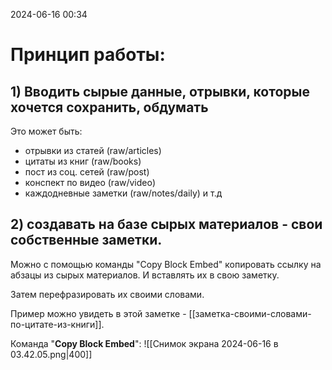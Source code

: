 2024-06-16 00:34

# Принцип работы:

## 1) Вводить сырые данные, отрывки, которые хочется сохранить, обдумать

Это может быть:
- отрывки из статей (raw/articles)
- цитаты из книг (raw/books)
- пост из соц. сетей (raw/post)
- конспект по видео (raw/video)
- каждодневные заметки (raw/notes/daily)
и т.д 
   
## 2) создавать на базе сырых материалов - свои собственные заметки. 

Можно с помощью команды "Copy Block Embed" копировать ссылку на абзацы из сырых материалов. И вставлять их в свою заметку. 

Затем перефразировать их своими словами. 

Пример можно увидеть в этой заметке -  [[заметка-своими-словами-по-цитате-из-книги]]. 


Команда "**Copy Block Embed**":
![[Снимок экрана 2024-06-16 в 03.42.05.png|400]]

